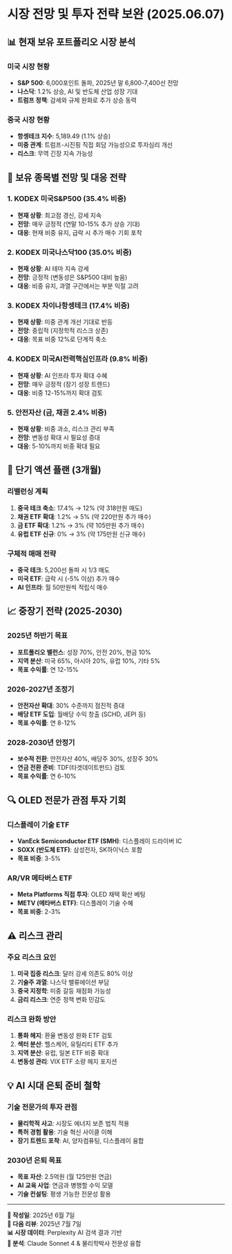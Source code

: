 # 시장 전망 및 투자 전략 보완 (2025.06.07)

## 📊 현재 보유 포트폴리오 시장 분석

### **미국 시장 현황**
- **S&P 500**: 6,000포인트 돌파, 2025년 말 6,800-7,400선 전망
- **나스닥**: 1.2% 상승, AI 및 반도체 산업 성장 기대
- **트럼프 정책**: 감세와 규제 완화로 추가 상승 동력

### **중국 시장 현황**  
- **항셍테크 지수**: 5,189.49 (1.1% 상승)
- **미중 관계**: 트럼프-시진핑 직접 회담 가능성으로 투자심리 개선
- **리스크**: 무역 긴장 지속 가능성

## 🎯 보유 종목별 전망 및 대응 전략

### **1. KODEX 미국S&P500 (35.4% 비중)**
- **현재 상황**: 최고점 경신, 강세 지속
- **전망**: 매우 긍정적 (연말 10-15% 추가 상승 기대)
- **대응**: 현재 비중 유지, 급락 시 추가 매수 기회 포착

### **2. KODEX 미국나스닥100 (35.0% 비중)**
- **현재 상황**: AI 테마 지속 강세
- **전망**: 긍정적 (변동성은 S&P500 대비 높음)
- **대응**: 비중 유지, 과열 구간에서는 부분 익절 고려

### **3. KODEX 차이나항셍테크 (17.4% 비중)**
- **현재 상황**: 미중 관계 개선 기대로 반등
- **전망**: 중립적 (지정학적 리스크 상존)
- **대응**: 목표 비중 12%로 단계적 축소

### **4. KODEX 미국AI전력핵심인프라 (9.8% 비중)**
- **현재 상황**: AI 인프라 투자 확대 수혜
- **전망**: 매우 긍정적 (장기 성장 트렌드)
- **대응**: 비중 12-15%까지 확대 검토

### **5. 안전자산 (금, 채권 2.4% 비중)**
- **현재 상황**: 비중 과소, 리스크 관리 부족
- **전망**: 변동성 확대 시 필요성 증대
- **대응**: 5-10%까지 비중 확대 필요

## 🚀 단기 액션 플랜 (3개월)

### **리밸런싱 계획**
1. **중국 테크 축소**: 17.4% → 12% (약 318만원 매도)
2. **채권 ETF 확대**: 1.2% → 5% (약 220만원 추가 매수)
3. **금 ETF 확대**: 1.2% → 3% (약 105만원 추가 매수)
4. **유럽 ETF 신규**: 0% → 3% (약 175만원 신규 매수)

### **구체적 매매 전략**
- **중국 테크**: 5,200선 돌파 시 1/3 매도
- **미국 ETF**: 급락 시 (-5% 이상) 추가 매수
- **AI 인프라**: 월 50만원씩 적립식 매수

## 📈 중장기 전략 (2025-2030)

### **2025년 하반기 목표**
- **포트폴리오 밸런스**: 성장 70%, 안전 20%, 현금 10%
- **지역 분산**: 미국 65%, 아시아 20%, 유럽 10%, 기타 5%
- **목표 수익률**: 연 12-15%

### **2026-2027년 조정기**
- **안전자산 확대**: 30% 수준까지 점진적 증대
- **배당 ETF 도입**: 월배당 수익 창출 (SCHD, JEPI 등)
- **목표 수익률**: 연 8-12%

### **2028-2030년 안정기**
- **보수적 전환**: 안전자산 40%, 배당주 30%, 성장주 30%
- **연금 전환 준비**: TDF(타겟데이트펀드) 검토
- **목표 수익률**: 연 6-10%

## 🔍 OLED 전문가 관점 투자 기회

### **디스플레이 기술 ETF**
- **VanEck Semiconductor ETF (SMH)**: 디스플레이 드라이버 IC
- **SOXX (반도체 ETF)**: 삼성전자, SK하이닉스 포함
- **목표 비중**: 3-5%

### **AR/VR 메타버스 ETF**
- **Meta Platforms 직접 투자**: OLED 채택 확산 베팅
- **METV (메타버스 ETF)**: 디스플레이 기술 수혜
- **목표 비중**: 2-3%

## ⚠️ 리스크 관리

### **주요 리스크 요인**
1. **미국 집중 리스크**: 달러 강세 의존도 80% 이상
2. **기술주 과열**: 나스닥 밸류에이션 부담
3. **중국 지정학**: 미중 갈등 재점화 가능성
4. **금리 리스크**: 연준 정책 변화 민감도

### **리스크 완화 방안**
1. **통화 헤지**: 환율 변동성 완화 ETF 검토
2. **섹터 분산**: 헬스케어, 유틸리티 ETF 추가
3. **지역 분산**: 유럽, 일본 ETF 비중 확대
4. **변동성 관리**: VIX ETF 소량 헤지 포지션

## 💡 AI 시대 은퇴 준비 철학

### **기술 전문가의 투자 관점**
- **물리학적 사고**: 시장도 에너지 보존 법칙 적용
- **특허 경험 활용**: 기술 혁신 사이클 이해
- **장기 트렌드 포착**: AI, 양자컴퓨팅, 디스플레이 융합

### **2030년 은퇴 목표**
- **목표 자산**: 2.5억원 (월 125만원 연금)
- **AI 교육 사업**: 연금과 병행할 수익 모델
- **기술 컨설팅**: 평생 가능한 전문성 활용

---

**📅 작성일**: 2025년 6월 7일  
**🔄 다음 리뷰**: 2025년 7월 7일  
**📊 시장 데이터**: Perplexity AI 검색 결과 기반  
**🤖 분석**: Claude Sonnet 4 & 물리학박사 전문성 융합